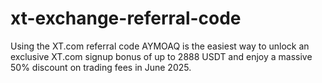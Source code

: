 # xt-exchange-referral-code
Using the XT.com referral code AYMOAQ is the easiest way to unlock an exclusive XT.com signup bonus of up to 2888 USDT and enjoy a massive 50% discount on trading fees in June 2025. 
